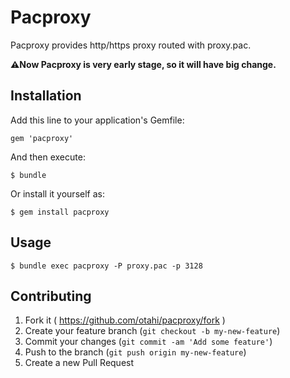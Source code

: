 # Pacproxy

Pacproxy provides http/https proxy routed with proxy.pac.

**:warning:Now Pacproxy is very early stage, so it will have big change.**

## Installation

Add this line to your application's Gemfile:

    gem 'pacproxy'

And then execute:

    $ bundle

Or install it yourself as:

    $ gem install pacproxy

## Usage

    $ bundle exec pacproxy -P proxy.pac -p 3128


## Contributing

1. Fork it ( https://github.com/otahi/pacproxy/fork )
2. Create your feature branch (`git checkout -b my-new-feature`)
3. Commit your changes (`git commit -am 'Add some feature'`)
4. Push to the branch (`git push origin my-new-feature`)
5. Create a new Pull Request
